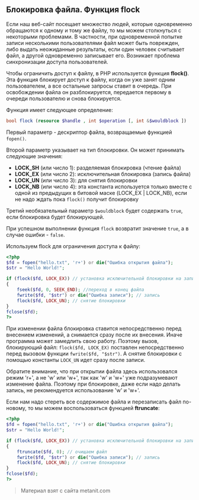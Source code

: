 ## Блокировка файла. Функция flock

Если наш веб-сайт посещает множество людей, которые одновременно обращаются к одному и тому же файлу, то мы можем столкнуться с некоторыми проблемами. В частности, при одновременной попытке записи несколькими пользователями файл может быть поврежден, либо выдать неожиданные результаты, если один человек считывает файл, а другой одновременно записывает его. Возникает проблема синхронизации доступа пользователей.

Чтобы ограничить доступ к файлу, в PHP используется функция **flock()**. Эта функция блокирует доступ к файлу, когда он уже занят одним пользователем, а все остальные запросы ставит в очередь. При освобождении файла он разблокируется, передается первому в очереди пользователю и снова блокируется.

Функция имеет следующее определение:

```php
bool flock (resource $handle , int $operation [, int &$wouldblock ])
```

Первый параметр - дескриптор файла, возвращаемые функцией `fopen()`.

Второй параметр указывает на тип блокировки. Он может принимать следующие значения:
- **LOCK_SH** (или число 1): разделяемая блокировка (чтение файла)
- **LOCK_EX** (или число 2): исключительная блокировка (запись файла)
- **LOCK_UN** (или число 3): для снятия блокировки
- **LOCK_NB** (или число 4): эта константа используется только вместе с одной из предыдущих в битовой маске (LOCK_EX | LOCK_NB), 
если не надо ждать пока `flock()` получит блокировку

Третий необязательный параметр `$wouldblock` будет содержать `true`, если блокировка будет блокирующей.

При успешном выполнении функция `flock` возвратит значение `true`, а в случае ошибки - `false`.

Используем flock для ограничения доступа к файлу:

```php
<?php
$fd = fopen("hello.txt", 'r+') or die("Ошибка открытия файла");
$str = "Hello World!";

if (flock($fd, LOCK_EX)) // установка исключительной блокировки на запись
{
    fseek($fd, 0, SEEK_END); //переход в конец файла
    fwrite($fd, "$str") or die("Ошибка записи"); // запись
    flock($fd, LOCK_UN); // снятие блокировки
}
fclose($fd);
?>
```

При изменении файла блокировка ставится непосредственно перед внесением изменений, а снимается сразу после их внесения. Иначе программа может замедлить свою работу. Поэтому вызов, блокирующий файл: `flock($fd, LOCK_EX)` поставлен непосредственно перед вызовом функции `fwrite($fd, "$str")`. А снятие блокировки с помощью константы `LOCK_UN` идет сразу после записи.

Обратите внимание, что при открытии файла здесь использовался режим 'r+', а не 'w' или 'w+', так как 'w' и 'w+' уже подразумевают изменение файла. Поэтому при блокировке, даже если надо делать запись, не рекомендуется использование 'w' и 'w+'.

Если нам надо стереть все содержимое файла и перезаписать файл по-новому, то мы можем воспользоваться функцией **ftruncate**:

```php
<?php
$fd = fopen("hello.txt", 'r+') or die("Ошибка открытия файла");
$str = "Hello World!";

if (flock($fd, LOCK_EX)) // установка исключительной блокировки на запись
{
    ftruncate($fd, 0); // очищаем файл
    fwrite($fd, "$str") or die("Ошибка записи"); // запись
    flock($fd, LOCK_UN); // снятие блокировки
}
fclose($fd);
?>
```


> Материал взят с сайта metanit.com